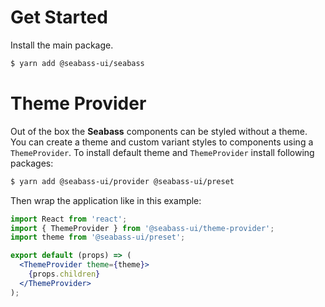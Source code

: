 # Get Started

Install the main package.

```bash
$ yarn add @seabass-ui/seabass
```

# Theme Provider

Out of the box the **Seabass** components can be styled without a theme.
You can create a theme and custom variant styles to components using a `ThemeProvider`.
To install default theme and `ThemeProvider` install following packages:

```bash
$ yarn add @seabass-ui/provider @seabass-ui/preset
```

Then wrap the application like in this example:

```jsx
import React from 'react';
import { ThemeProvider } from '@seabass-ui/theme-provider';
import theme from '@seabass-ui/preset';

export default (props) => (
  <ThemeProvider theme={theme}>
    {props.children}
  </ThemeProvider>
);

```